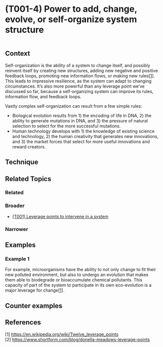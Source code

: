# (T001-4) Power to add, change, evolve, or self-organize system structure

<image>

## Context

Self-organization is the ability of a system to change itself, and possibly reinvent itself by creating new structures, adding new negative and positive feedback loops, promoting new information flows, or making new rules[[1](#1)]. This leads to impressive resilience, as the system can adapt to changing circumstances. It’s also more powerful than any leverage point we’ve discussed so far, because a self-organizing system can improve its rules, information flow, and feedback loops.

Vastly complex self-organization can result from a few simple rules:

*  Biological evolution results from 1) the encoding of life in DNA, 2) the ability to generate mutations in DNA, and 3) the pressure of natural selection to select for the more successful mutations.
*  Human technology develops with 1) the knowledge of existing science and technology, 2) the human creativity that generates new innovations, and 3) the market forces that select for more useful innovations and reward creators.

## Technique


## Related Topics

### Related

### Broader

* [(T001) Leverage points to intervene in a system](../(T001)%20Leverage%20points%20to%20intervene%20in%20a%20system/README.md)

### Narrower


## Examples
### Example 1
For example, microorganisms have the ability to not only change to fit their new polluted environment, but also to undergo an evolution that makes them able to biodegrade or bioaccumulate chemical pollutants. This capacity of part of the system to participate in its own eco-evolution is a major leverage for change[[1](#1)].

## Counter examples

<links to counter-examples>

## References

<a name="1">[1]</a> https://en.wikipedia.org/wiki/Twelve_leverage_points  
<a name="2" />[2] https://www.shortform.com/blog/donella-meadows-leverage-points